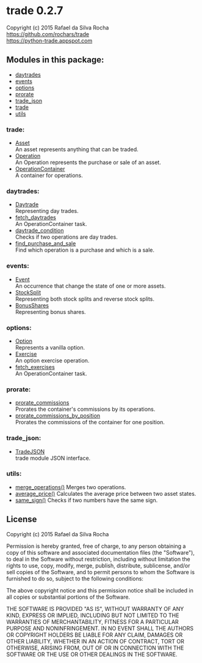 # trade 0.2.7
Copyright (c) 2015 Rafael da Silva Rocha  
https://github.com/rochars/trade  
https://python-trade.appspot.com

## Modules in this package:
+ [daytrades](daytrades)
+ [events](events)
+ [options](options)
+ [prorate](prorate)
+ [trade_json](trade_json)
+ [trade](trade)
+ [utils](utils)

### trade:
+ [Asset](trade)  
  An asset represents anything that can be traded.
+ [Operation](trade)  
  An Operation represents the purchase or sale of an asset.
+ [OperationContainer](trade)  
  A container for operations.

### daytrades:
+ [Daytrade](daytrades)  
  Representing day trades.
+ [fetch_daytrades](daytrades)  
  An OperationContainer task.
+ [daytrade_condition](daytrades)  
  Checks if two operations are day trades.
+ [find_purchase_and_sale](daytrades)  
  Find which operation is a purchase and which is a sale.

### events:
+ [Event](events)  
  An occurrence that change the state of one or more assets.
+ [StockSplit](events)  
  Representing both stock splits and reverse stock splits.
+ [BonusShares](events)  
  Representing bonus shares.

### options:
+ [Option](options)  
  Represents a vanilla option.
+ [Exercise](options)  
  An option exercise operation.
+ [fetch_exercises](options)  
  An OperationContainer task.

### prorate:
+ [prorate_commissions](prorate)  
  Prorates the container's commissions by its operations.
+ [prorate_commissions_by_position](prorate)  
  Prorates the commissions of the container for one position.

### trade_json:
+ [TradeJSON](trade_json)  
  trade module JSON interface.

### utils:
+ [merge_operations()](utils)
  Merges two operations.
+ [average_price()](utils)
  Calculates the average price between two asset states.
+ [same_sign()](utils)
  Checks if two numbers have the same sign.


## License
Copyright (c) 2015 Rafael da Silva Rocha

Permission is hereby granted, free of charge, to any person obtaining a copy
of this software and associated documentation files (the "Software"), to deal
in the Software without restriction, including without limitation the rights
to use, copy, modify, merge, publish, distribute, sublicense, and/or sell
copies of the Software, and to permit persons to whom the Software is
furnished to do so, subject to the following conditions:

The above copyright notice and this permission notice shall be included in
all copies or substantial portions of the Software.

THE SOFTWARE IS PROVIDED "AS IS", WITHOUT WARRANTY OF ANY KIND, EXPRESS OR
IMPLIED, INCLUDING BUT NOT LIMITED TO THE WARRANTIES OF MERCHANTABILITY,
FITNESS FOR A PARTICULAR PURPOSE AND NONINFRINGEMENT. IN NO EVENT SHALL THE
AUTHORS OR COPYRIGHT HOLDERS BE LIABLE FOR ANY CLAIM, DAMAGES OR OTHER
LIABILITY, WHETHER IN AN ACTION OF CONTRACT, TORT OR OTHERWISE, ARISING FROM,
OUT OF OR IN CONNECTION WITH THE SOFTWARE OR THE USE OR OTHER DEALINGS IN
THE SOFTWARE.
